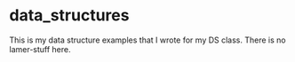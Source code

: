 # data_structures
 This is my data structure examples that I wrote for my DS class. There is no lamer-stuff here.
